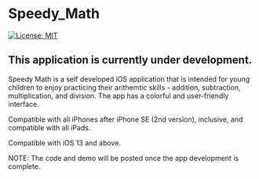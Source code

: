 # Speedy_Math

[![License: MIT](https://img.shields.io/badge/License-MIT-yellow.svg)](https://raw.githubusercontent.com/AbhinavGupta2002/AstonHack2021/main/LICENSE)

## This application is currently under development.

Speedy Math is a self developed iOS application that is intended for young children to enjoy practicing their arithemtic skills - addition, subtraction, multiplication, and division. The app has a colorful and user-friendly interface.

Compatible with all iPhones after iPhone SE (2nd version), inclusive, and compatible with all iPads.

Compatible with iOS 13 and above.

NOTE: The code and demo will be posted once the app development is complete.
